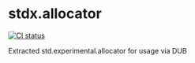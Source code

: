 stdx.allocator
===============

[![CI status](https://travis-ci.org/dlang-community/stdx-allocator.svg?branch=master)](https://travis-ci.org/dlang-community/stdx-allocator/)

Extracted std.experimental.allocator for usage via DUB
